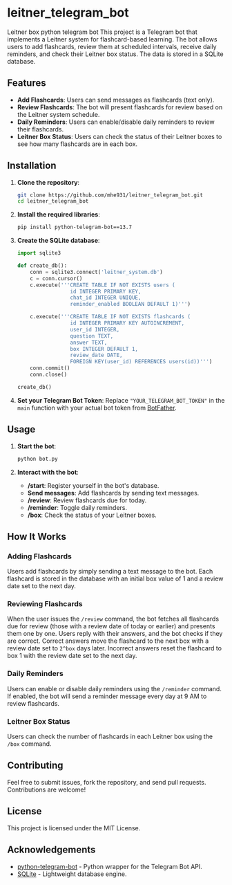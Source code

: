# leitner_telegram_bot
Leitner box python telegram bot
This project is a Telegram bot that implements a Leitner system for flashcard-based learning. The bot allows users to add flashcards, review them at scheduled intervals, receive daily reminders, and check their Leitner box status. The data is stored in a SQLite database.

## Features

- **Add Flashcards**: Users can send messages as flashcards (text only).
- **Review Flashcards**: The bot will present flashcards for review based on the Leitner system schedule.
- **Daily Reminders**: Users can enable/disable daily reminders to review their flashcards.
- **Leitner Box Status**: Users can check the status of their Leitner boxes to see how many flashcards are in each box.

## Installation

1. **Clone the repository**:
    ```sh
    git clone https://github.com/mhe931/leitner_telegram_bot.git
    cd leitner_telegram_bot
    ```

2. **Install the required libraries**:
    ```sh
    pip install python-telegram-bot==13.7
    ```

3. **Create the SQLite database**:
    ```python
    import sqlite3

    def create_db():
        conn = sqlite3.connect('leitner_system.db')
        c = conn.cursor()
        c.execute('''CREATE TABLE IF NOT EXISTS users (
                     id INTEGER PRIMARY KEY,
                     chat_id INTEGER UNIQUE,
                     reminder_enabled BOOLEAN DEFAULT 1)''')

        c.execute('''CREATE TABLE IF NOT EXISTS flashcards (
                     id INTEGER PRIMARY KEY AUTOINCREMENT,
                     user_id INTEGER,
                     question TEXT,
                     answer TEXT,
                     box INTEGER DEFAULT 1,
                     review_date DATE,
                     FOREIGN KEY(user_id) REFERENCES users(id))''')
        conn.commit()
        conn.close()

    create_db()
    ```

4. **Set your Telegram Bot Token**:
   Replace `"YOUR_TELEGRAM_BOT_TOKEN"` in the `main` function with your actual bot token from [BotFather](https://core.telegram.org/bots#botfather).

## Usage

1. **Start the bot**:
    ```sh
    python bot.py
    ```

2. **Interact with the bot**:
    - **/start**: Register yourself in the bot's database.
    - **Send messages**: Add flashcards by sending text messages.
    - **/review**: Review flashcards due for today.
    - **/reminder**: Toggle daily reminders.
    - **/box**: Check the status of your Leitner boxes.

## How It Works

### Adding Flashcards

Users add flashcards by simply sending a text message to the bot. Each flashcard is stored in the database with an initial box value of 1 and a review date set to the next day.

### Reviewing Flashcards

When the user issues the `/review` command, the bot fetches all flashcards due for review (those with a review date of today or earlier) and presents them one by one. Users reply with their answers, and the bot checks if they are correct. Correct answers move the flashcard to the next box with a review date set to `2^box` days later. Incorrect answers reset the flashcard to box 1 with the review date set to the next day.

### Daily Reminders

Users can enable or disable daily reminders using the `/reminder` command. If enabled, the bot will send a reminder message every day at 9 AM to review flashcards.

### Leitner Box Status

Users can check the number of flashcards in each Leitner box using the `/box` command.

## Contributing

Feel free to submit issues, fork the repository, and send pull requests. Contributions are welcome!

## License

This project is licensed under the MIT License.

## Acknowledgements

- [python-telegram-bot](https://python-telegram-bot.org/) - Python wrapper for the Telegram Bot API.
- [SQLite](https://www.sqlite.org/) - Lightweight database engine.

